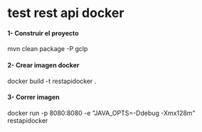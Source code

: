 # test rest api docker

<p><h4>1- Construir el proyecto</h4></p>
    <p>mvn clean package -P gclp </p>
<p><h4>2- Crear imagen docker</h4></p>
  <p>docker build -t restapidocker .</p>
<p><h4>3- Correr imagen</h4></p>
  <p>docker run -p 8080:8080 -e "JAVA_OPTS=-Ddebug -Xmx128m" restapidocker</p>
